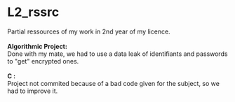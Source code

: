# L2_rssrc
Partial ressources of my work in 2nd year of my licence.<br><br>
<bolder><b>Algorithmic Project:</b></bolder><br>
  Done with my mate, we had to use a data leak of identifiants and passwords to "get" encrypted ones.
  <br><br>
<bolder><b>C :</b></bolder><br>
  Project not commited because of a bad code given for the subject, so we had to improve it.
  

